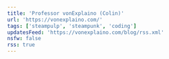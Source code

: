 ```yaml
---
title: 'Professor vonExplaino (Colin)'
url: 'https://vonexplaino.com/'
tags: ['steampulp', 'steampunk', 'coding']
updatesFeed: 'https://vonexplaino.com/blog/rss.xml'
nsfw: false
rss: true
---
```

